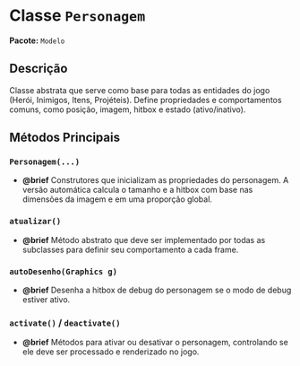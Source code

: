 # Classe `Personagem`

**Pacote:** `Modelo`

## Descrição

Classe abstrata que serve como base para todas as entidades do jogo (Herói, Inimigos, Itens, Projéteis). Define propriedades e comportamentos comuns, como posição, imagem, hitbox e estado (ativo/inativo).

## Métodos Principais

### `Personagem(...)`
*   **@brief** Construtores que inicializam as propriedades do personagem. A versão automática calcula o tamanho e a hitbox com base nas dimensões da imagem e em uma proporção global.

### `atualizar()`
*   **@brief** Método abstrato que deve ser implementado por todas as subclasses para definir seu comportamento a cada frame.

### `autoDesenho(Graphics g)`
*   **@brief** Desenha a hitbox de debug do personagem se o modo de debug estiver ativo.

### `activate()` / `deactivate()`
*   **@brief** Métodos para ativar ou desativar o personagem, controlando se ele deve ser processado e renderizado no jogo.
